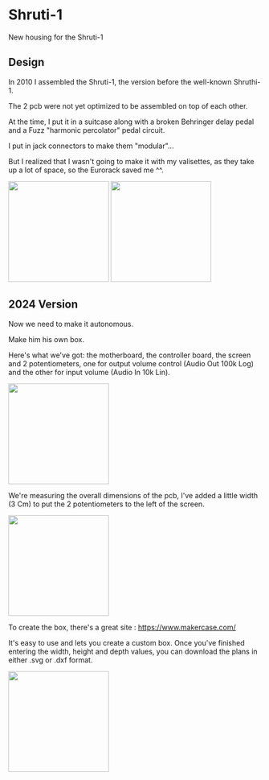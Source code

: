 # Shruti-1
New housing for the Shruti-1 


## Design

In 2010 I assembled the Shruti-1, the version before the well-known Shruthi-1.

The 2 pcb were not yet optimized to be assembled on top of each other.

At the time, I put it in a suitcase along with a broken Behringer delay pedal and a Fuzz "harmonic percolator" pedal circuit.

I put in jack connectors to make them "modular"...

But I realized that I wasn't going to make it with my valisettes, as they take up a lot of space, so the Eurorack saved me ^^.


<img src='Pictures/Shruti-1_first_work' width='200px'/>


<img src='Pictures/Shruti-1_Final' width='200px'/>


## 2024 Version

Now we need to make it autonomous.

Make him his own box.

Here's what we've got: the motherboard, the controller board, the screen and 2 potentiometers, one for output volume control (Audio Out 100k Log) and the other for input volume (Audio In 10k Lin).

<img src='Pictures/Shruti-1_V2024' width='200px'/>

We're measuring the overall dimensions of the pcb, I've added a little width (3 Cm) to put the 2 potentiometers to the left of the screen.

<img src='Pictures/Shruti-1_V2024_Mesures' width='200px'/>


To create the box, there's a great site : https://www.makercase.com/

It's easy to use and lets you create a custom box. Once you've finished entering the width, height and depth values, you can download the plans in either .svg or .dxf format.

<img src='Pictures/Shruti-1_Makercase' width='200px'/>


